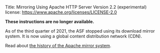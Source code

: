 Title: Mirroring Using Apache HTTP Server Version 2.2 (experimental)
license: https://www.apache.org/licenses/LICENSE-2.0

**These instructions are no longer available.** 

As of the third quarter of 2021, the ASF stopped using its download mirror system. It is now using a global content distribution network (CDN).

Read about <a href="https://apache.org/history/mirror-history.html">the history of the Apache mirror system</a>.
